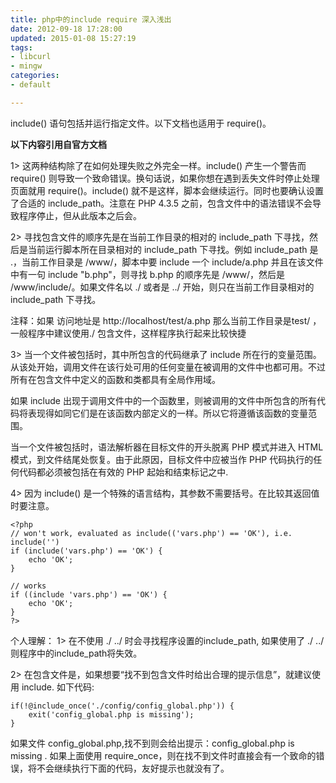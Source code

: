 ```yaml
---
title: php中的include require 深入浅出
date: 2012-09-18 17:28:00
updated: 2015-01-08 15:27:19
tags: 
- libcurl
- mingw
categories: 
- default

---
```

include() 语句包括并运行指定文件。以下文档也适用于 require()。 

**以下内容引用自官方文档** 

1> 这两种结构除了在如何处理失败之外完全一样。include() 产生一个警告而 require() 则导致一个致命错误。换句话说，如果你想在遇到丢失文件时停止处理页面就用 require()。include() 就不是这样，脚本会继续运行。同时也要确认设置了合适的 include_path。注意在 PHP 4.3.5 之前，包含文件中的语法错误不会导致程序停止，但从此版本之后会。 


<!--more-->


2> 寻找包含文件的顺序先是在当前工作目录的相对的 include_path 下寻找，然后是当前运行脚本所在目录相对的 include_path 下寻找。例如 include_path 是 .，当前工作目录是 /www/，脚本中要 include 一个 include/a.php 并且在该文件中有一句 include "b.php"，则寻找 b.php 的顺序先是 /www/，然后是 /www/include/。如果文件名以 ./ 或者是 ../ 开始，则只在当前工作目录相对的 include_path 下寻找。 

注释：如果 访问地址是 http://localhost/test/a.php 那么当前工作目录是test/ ，一般程序中建议使用./ 包含文件，这样程序执行起来比较快捷 

3> 当一个文件被包括时，其中所包含的代码继承了 include 所在行的变量范围。从该处开始，调用文件在该行处可用的任何变量在被调用的文件中也都可用。不过所有在包含文件中定义的函数和类都具有全局作用域。 

如果 include 出现于调用文件中的一个函数里，则被调用的文件中所包含的所有代码将表现得如同它们是在该函数内部定义的一样。所以它将遵循该函数的变量范围。 

当一个文件被包括时，语法解析器在目标文件的开头脱离 PHP 模式并进入 HTML 模式，到文件结尾处恢复。由于此原因，目标文件中应被当作 PHP 代码执行的任何代码都必须被包括在有效的 PHP 起始和结束标记之中. 

4> 因为 include() 是一个特殊的语言结构，其参数不需要括号。在比较其返回值时要注意。

    <?php
    // won't work, evaluated as include(('vars.php') == 'OK'), i.e. include('')
    if (include('vars.php') == 'OK') {
        echo 'OK';
    }
    
    // works
    if ((include 'vars.php') == 'OK') {
        echo 'OK';
    }
    ?> 

个人理解： 1> 在不使用 ./ ../ 时会寻找程序设置的include_path, 如果使用了 ./ ../ 则程序中的include_path将失效。 

2> 在包含文件是，如果想要“找不到包含文件时给出合理的提示信息”，就建议使用 include. 如下代码:

    if(!@include_once('./config/config_global.php')) {
    	exit('config_global.php is missing');
    }

如果文件 config_global.php,找不到则会给出提示：config_global.php is missing .  如果上面使用 require_once，则在找不到文件时直接会有一个致命的错误，将不会继续执行下面的代码，友好提示也就没有了。
